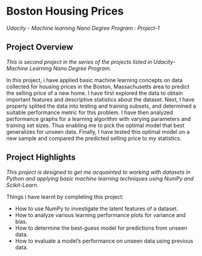 # Boston Housing Prices
*Udacity - Machine learning Nano Degree Program : Project-1*

## Project Overview
*This is second project in the series of the projects listed in Udacity- Machine Learning Nano Degree Program.*

In this project, i have applied basic machine learning concepts on data collected for housing prices in the Boston, Massachusetts area to predict the selling price of a new home. I have first explored the data to obtain important features and descriptive statistics about the dataset. Next, I have properly splited the data into testing and training subsets, and determined a suitable performance metric for this problem. I have then analyzed performance graphs for a learning algorithm with varying parameters and training set sizes. Thus enabling me  to pick the optimal model that best generalizes for unseen data. Finally, I have tested this optimal model on a new sample and compared the predicted selling price to my statistics.

## Project Highlights
*This project is designed to get me acquainted to working with datasets in Python and applying basic machine learning techniques using NumPy and Scikit-Learn.*

Things i have learnt by completing this project:
* How to use NumPy to investigate the latent features of a dataset.
* How to analyze various learning performance plots for variance and bias.
* How to determine the best-guess model for predictions from unseen data.
* How to evaluate a model’s performance on unseen data using previous data.
